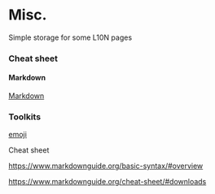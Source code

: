 # Misc.

Simple storage for some L10N pages


### Cheat sheet

#### Markdown
[Markdown](https://github.com/MATsxm/Misc-L10N/blob/main/markdownCheatSheet.md)

### Toolkits

[emoji](https://gist.github.com/rxaviers/7360908)

Cheat sheet

https://www.markdownguide.org/basic-syntax/#overview

https://www.markdownguide.org/cheat-sheet/#downloads

